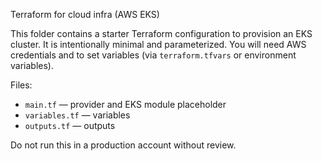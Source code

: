 Terraform for cloud infra (AWS EKS)

This folder contains a starter Terraform configuration to provision an EKS cluster. It is intentionally minimal and parameterized. You will need AWS credentials and to set variables (via `terraform.tfvars` or environment variables).

Files:
- `main.tf` — provider and EKS module placeholder
- `variables.tf` — variables
- `outputs.tf` — outputs

Do not run this in a production account without review.
